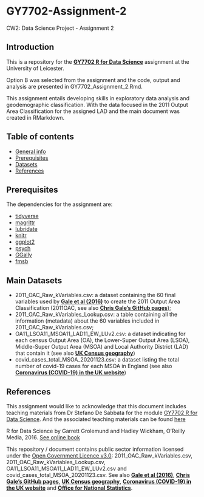 # GY7702-Assignment-2
CW2: Data Science Project - Assignment 2

## Introduction <a name="introduction"></a>
This is a repository for the [**GY7702 R for Data Science**](https://le.ac.uk/modules/2020/gy7702) assignment at the University of Leicester. 

Option B was selected from the assignment and the code, output and analysis are presented in GY7702_Assignment_2.Rmd.

This assignment entails developing skills in exploratory data analysis and geodemographic classification. With the data focused in the 2011 Output Area Classification for the assigned LAD and the main document was created in RMarkdown.  

## Table of contents 
* [General info](#introduction)
* [Prerequisites](#prerequisites)
* [Datasets](#datasets)
* [References](#references)

## Prerequisites <a name="prerequisites"></a>
The dependencies for the assignment are:
* [tidyverse](https://www.tidyverse.org/)
* [magrittr](https://magrittr.tidyverse.org/)
* [lubridate](https://lubridate.tidyverse.org//)
* [knitr](https://yihui.org/knitr/)
* [ggplot2](https://ggplot2.tidyverse.org/)
* [psych](https://cran.r-project.org/web/packages/psych/index.html)
* [GGally](https://ggobi.github.io/ggally/)
* [fmsb](https://rdrr.io/cran/fmsb/man/radarchart.html)

## Main Datasets <a name="datasets"></a>

* 2011_OAC_Raw_kVariables.csv: a dataset containing the 60 final variables used by [**Gale et al (2016)**](http://josis.net/index.php/josis/article/view/232/150) to create the 2011 Output Area Classification (2011OAC, see also [**Chris Gale’s GitHub pages**](http://geogale.github.io/2011OAC/));
* 2011_OAC_Raw_kVariables_Lookup.csv: a table containing all the information (metadata) about the 60 variables included in 2011_OAC_Raw_kVariables.csv;
* OA11_LSOA11_MSOA11_LAD11_EW_LUv2.csv: a dataset indicating for each census Output Area (OA), the Lower-Super Output Area (LSOA), Middle-Super Output Area (MSOA) and Local Authority District (LAD) that contain it (see also [**UK Census geography**](https://www.ons.gov.uk/methodology/geography/ukgeographies/censusgeography))
* covid_cases_total_MSOA_20201123.csv: a dataset listing the total number of covid-19 cases for each MSOA in England (see also [**Coronavirus (COVID-19) in the UK website**](https://coronavirus.data.gov.uk/))

## References <a name="references"></a>

This assignment would like to acknowledge that this document includes teaching materials from Dr Stefano De Sabbata for the module [GY7702 R for Data Science](https://le.ac.uk/modules/2020/gy7702). And the associated teaching materials can be found [here](https://sdesabbata.github.io/granolarr/)

R for Data Science by Garrett Grolemund and Hadley Wickham, O’Reilly Media, 2016. [See online book](https://r4ds.had.co.nz/) 

This repository / document contains public sector information licensed under the [Open Government Licence v3.0](http://www.nationalarchives.gov.uk/doc/open-government-licence/version/3/): 2011_OAC_Raw_kVariables.csv, 2011_OAC_Raw_kVariables_Lookup.csv, OA11_LSOA11_MSOA11_LAD11_EW_LUv2.csv and covid_cases_total_MSOA_20201123.csv. See also [**Gale et al (2016)**](http://josis.net/index.php/josis/article/view/232/150), [**Chris Gale’s GitHub pages**](http://geogale.github.io/2011OAC/), [**UK Census geography**](https://www.ons.gov.uk/methodology/geography/ukgeographies/censusgeography), [**Coronavirus (COVID-19) in the UK website**](https://coronavirus.data.gov.uk/) and [**Office for National Statistics**](https://geoportal.statistics.gov.uk/).

